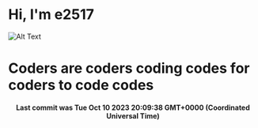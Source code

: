 # Hi, I'm e2517

![Alt Text](https://github.com/E2517/e2517/blob/master/images/background.gif)

# Coders are coders coding codes for coders to code codes

<h4 align="center">Last commit was Tue Oct 10 2023 20:09:38 GMT+0000 (Coordinated Universal Time)</h4>
